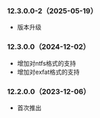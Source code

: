 ### 12.3.0.0-2（2025-05-19）

- 版本升级

### 12.3.0.0（2024-12-02）

- 增加对ntfs格式的支持
- 增加对exfat格式的支持

### 12.2.0.0（2023-12-06）

- 首次推出